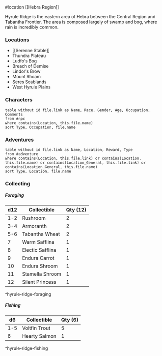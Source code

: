 #location [[Hebra Region]]

Hyrule Ridge is the eastern area of Hebra between the Central Region and Tabantha Frontier. The area is composed largely of swamp and bog, where rain is incredibly common.

### Locations

* [[Serenne Stable]]
* Thundra Plateau
* Ludfo's Bog
* Breach of Demise
* Lindor's Brow
* Mount Rhoam
* Seres Scablands
* West Hyrule Plains

### Characters
```dataview
table without id file.link as Name, Race, Gender, Age, Occupation, Comments
from #npc
where contains(Location, this.file.name)
sort Type, Occupation, file.name
```

### Adventures
```dataview
table without id file.link as Name, Location, Reward, Type
from #adventure
where contains(Location, this.file.link) or contains(Location, this.file.name) or contains(Location_General, this.file.link) or contains(Location_General, this.file.name)
sort Type, Location, file.name
```

### Collecting

##### Foraging

| d12 | Collectible      | Qty (12) |
| --- | ---------------- | -------- |
| 1-2 | Rushroom         | 2        |
| 3-4 | Armoranth        | 2        |
| 5-6 | Tabantha Wheat   | 2        |
| 7   | Warm Safflina    | 1        |
| 8   | Electic Safflina | 1        |
| 9   | Endura Carrot    | 1        |
| 10  | Endura Shroom    | 1        |
| 11  | Stamella Shroom  | 1        |
| 12  | Silent Princess  | 1        |
^hyrule-ridge-foraging

##### Fishing

| d6  | Collectible   | Qty (6) |
| --- | ------------- | ------- |
| 1-5 | Voltfin Trout | 5       |
| 6   | Hearty Salmon | 1       |
^hyrule-ridge-fishing
